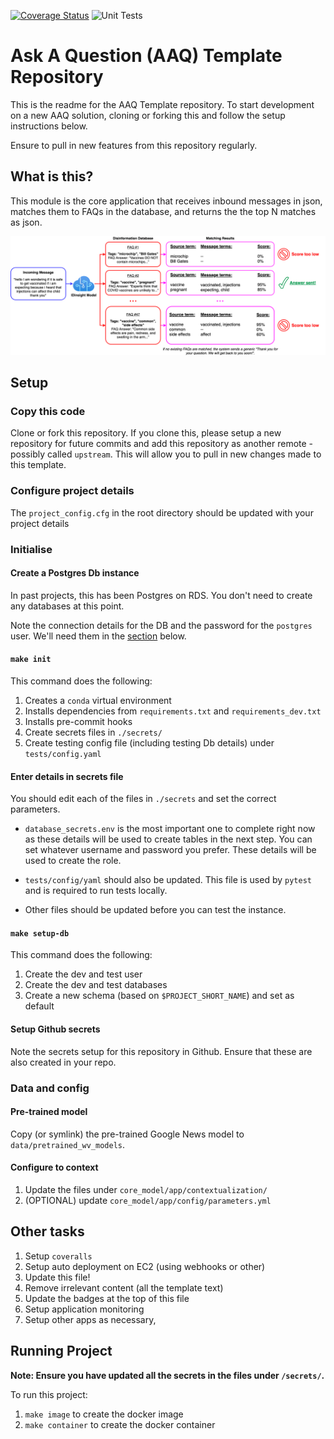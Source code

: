 

[![Coverage Status](https://coveralls.io/repos/github/IDinsight/[your-project]/badge.svg?t=[code])](https://coveralls.io/github/IDinsight/[your-project])
![Unit Tests](https://github.com/IDinsight/[your-project]/actions/workflows/validation-test.yml/badge.svg)

# Ask A Question (AAQ) Template Repository

This is the readme for the AAQ Template repository. To start development on a new AAQ solution, cloning or forking this and follow the setup instructions below.

Ensure to pull in new features from this repository regularly.

## What is this?

This module is the core application that receives inbound messages in json, matches them to FAQs in the database, and returns the the top N matches as json.

![Message Stream Diagram](./docs/readme/images/praekelt_nlp_stream.png)

## Setup

### Copy this code

Clone or fork this repository. If you clone this, please setup a new repository for future commits and add this repository as another remote - possibly called `upstream`. This will allow you to pull in new changes made to this template.

### Configure project details

The `project_config.cfg` in the root directory should be updated with your project details

### Initialise

#### Create a Postgres Db instance

In past projects, this has been Postgres on RDS. You don't need to create any databases at this point.

Note the connection details for the DB and the password for the `postgres` user. We'll need them in the [section](#enter_details_in_secrets_file) below.

#### `make init`

This command does the following:
1. Creates a `conda` virtual environment
2. Installs dependencies from `requirements.txt` and `requirements_dev.txt`
3. Installs pre-commit hooks
4. Create secrets files in `./secrets/`
5. Create testing config file (including testing Db details) under `tests/config.yaml`

#### Enter details in secrets file

You should edit each of the files in `./secrets` and set the correct parameters.

* `database_secrets.env` is the most important one to complete right now as these details will be used to create tables in the next step. You can set whatever username and password you prefer. These details will be used to create the role.

* `tests/config/yaml` should also be updated. This file is used by `pytest` and is required to run tests locally.

* Other files should be updated before you can test the instance.

#### `make setup-db`

This command does the following:
1. Create the dev and test user
2. Create the dev and test databases
3. Create a new schema (based on `$PROJECT_SHORT_NAME`) and set as default

#### Setup Github secrets

Note the secrets setup for this repository in Github. Ensure that these are also created in your repo.

### Data and config

#### Pre-trained model

Copy (or symlink) the pre-trained Google News model to `data/pretrained_wv_models`.

#### Configure to context

1. Update the files under `core_model/app/contextualization/`  
2. (OPTIONAL) update `core_model/app/config/parameters.yml`

## Other tasks

1. Setup `coveralls`
2. Setup auto deployment on EC2 (using webhooks or other)
3. Update this file!
  1. Remove irrelevant content (all the template text)
  2. Update the badges at the top of this file
1. Setup application monitoring
1. Setup other apps as necessary,

## Running Project

**Note: Ensure you have updated all the secrets in the files under `/secrets/`.**

To run this project:
1. `make image` to create the docker image
2. `make container` to create the docker container
